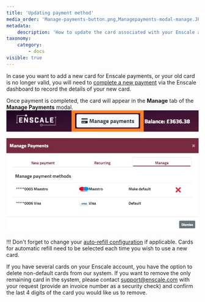```yaml
---
title: 'Updating payment method'
media_order: 'Manage-payments-button.png,Managepayments-modal-manage.JPG'
metadata:
    description: 'How to update the card associated with your Enscale account.'
taxonomy:
    category:
        - docs
visible: true
---
```


In case you want to add a new card for Enscale payments, or your old card is no longer valid, you will need to [complete a new payment](/account-and-billing/payments/refill-your-balance) via the Enscale dashboard to record the details of your new card.

Once payment is completed, the card will appear in the **Manage** tab of the **Manage Payments** modal.
![](Manage-payments-button.png)

![](Managepayments-modal-manage.JPG)

!!! Don't forget to change your [auto-refill configuration](/account-and-billing/payments/automatic-refills) if applicable. Cards for automatic refill need to be selected each time you wish to use a new card.

If you have several cards on your Enscale account, you have the option to delete non-default cards from our system. If you want to remove the only remaining card in the system, please contact support@enscale.com with your request (provide an invoice number as a security check) and confirm the last 4 digits of the card you would like us to remove.